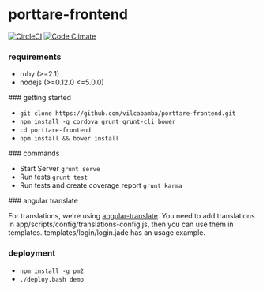 # porttare-frontend

[![CircleCI](https://circleci.com/gh/vilcabamba/porttare-frontend/tree/master.svg?style=svg)](https://circleci.com/gh/vilcabamba/porttare-frontend/tree/master)
[![Code Climate](https://codeclimate.com/github/vilcabamba/porttare-frontend/badges/gpa.svg)](https://codeclimate.com/github/vilcabamba/porttare-frontend)

### requirements

- ruby (>=2.1)
- nodejs (>=0.12.0 <=5.0.0)

### getting started

- `git clone https://github.com/vilcabamba/porttare-frontend.git`
- `npm install -g cordova grunt grunt-cli bower`
- `cd porttare-frontend`
- `npm install && bower install`

### commands

- Start Server `grunt serve`
- Run tests `grunt test`
- Run tests and create coverage report `grunt karma`

### angular translate

For translations, we're using [angular-translate](https://angular-translate.github.io/).
You need to add translations in app/scripts/config/translations-config.js, then you can use them in templates.
templates/login/login.jade has an usage example.

### deployment

- `npm install -g pm2`
- `./deploy.bash demo`
